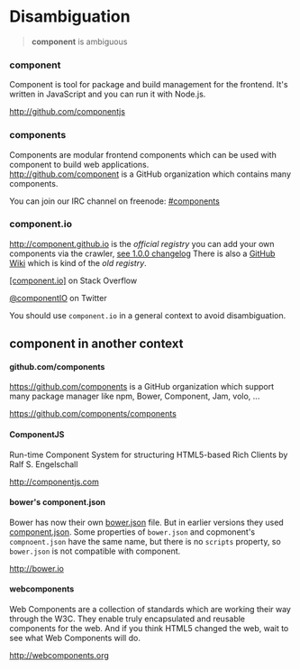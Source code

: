 # Disambiguation

> __component__ is ambiguous

### component
Component is tool for package and build management for the frontend. It's
written in JavaScript and you can run it with Node.js. 

http://github.com/componentjs

### components
Components are modular frontend components which can be used with component to build web applications.  
http://github.com/component is a GitHub organization which contains many components.

You can join our IRC channel on freenode: [#components](http://webchat.freenode.net/?channels=components) 

### component.io
http://component.github.io is the _official registry_ you can add your own 
components via the crawler, [see 1.0.0 changelog](https://github.com/componentjs/guide/blob/97efd0a1c8292a90bc679fafdb76e3ad4056ae5e/changelogs/1.0.0.md#registry-crawler)
There is also a [GitHub Wiki](https://github.com/componentjs/component/wiki/Components) which is kind of the _old registry_.

[[component.io]](http://stackoverflow.com/questions/tagged/component.io) on Stack Overflow

[@componentIO](http://twitter.com/componentIO) on Twitter

You should use `component.io` in a general context to avoid disambiguation.

## component in another context 

#### github.com/components
https://github.com/components is a GitHub organization which support many 
package manager like npm, Bower, Component, Jam, volo, ...

https://github.com/components/components


#### ComponentJS
Run-time Component System for structuring HTML5-based Rich Clients by  
Ralf S. Engelschall

http://componentjs.com

#### bower's component.json
Bower has now their own [bower.json](https://github.com/bower/bower.json-spec) 
file. But in earlier versions they used 
[component.json](https://groups.google.com/forum/#!topic/twitter-bower/Dcq8G0en1WI). 
Some properties of `bower.json` and copmonent's `compnoent.json` have the 
same name, but there is no `scripts` property, so `bower.json` is not compatible 
with component.

http://bower.io

#### webcomponents 
Web Components are a collection of standards which are working their way 
through the W3C. They enable truly encapsulated and reusable components for 
the web. And if you think HTML5 changed the web, wait to see what Web 
Components will do.

http://webcomponents.org
